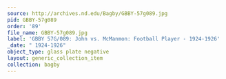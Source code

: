 ```yaml
---
source: http://archives.nd.edu/Bagby/GBBY-57g089.jpg
pid: GBBY-57g089
order: '89'
file_name: GBBY-57g089.jpg
label: 'GBBY 57G/089: John vs. McManmon: Football Player - 1924-1926'
_date: " 1924-1926"
object_type: glass plate negative
layout: generic_collection_item
collection: bagby
---
```


